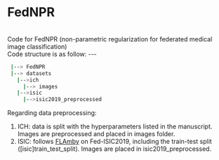 # FedNPR
<br>
Code for FedNPR (non-parametric regularization for federated medical image classification)
<br>
Code structure is as follow:
---

```bash
 |--> FedNPR
 |--> datasets
   |-->ich
     |--> images
   |-->isic
     |-->isic2019_preprocessed
```

Regarding data preprocessing:
1) ICH: data is split with the hyperparameters listed in the manuscript. Images are preprocessed and placed in images folder. 
2) ISIC: follows <a href="https://github.com/owkin/FLamby">FLAmby</a> on Fed-ISIC2019, including the train-test split ([isic]train_test_split). Images are placed in isic2019_preprocessed.

